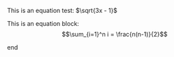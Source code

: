 This is an equation test: $\sqrt{3x - 1}$

This is an equation block:
$$\sum_{i=1}^n i = \frac{n(n-1)}{2}$$

end
